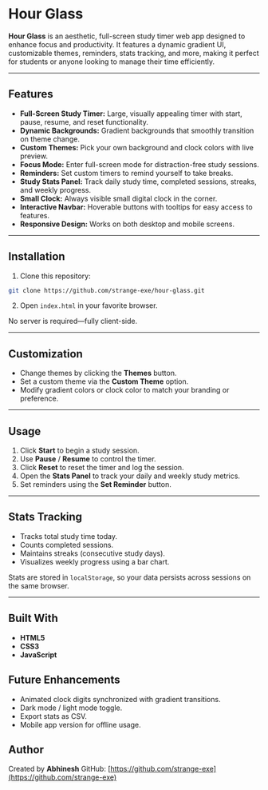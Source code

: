 # Hour Glass

**Hour Glass** is an aesthetic, full-screen study timer web app designed to enhance focus and productivity. It features a dynamic gradient UI, customizable themes, reminders, stats tracking, and more, making it perfect for students or anyone looking to manage their time efficiently.

---

## Features

* **Full-Screen Study Timer:** Large, visually appealing timer with start, pause, resume, and reset functionality.
* **Dynamic Backgrounds:** Gradient backgrounds that smoothly transition on theme change.
* **Custom Themes:** Pick your own background and clock colors with live preview.
* **Focus Mode:** Enter full-screen mode for distraction-free study sessions.
* **Reminders:** Set custom timers to remind yourself to take breaks.
* **Study Stats Panel:** Track daily study time, completed sessions, streaks, and weekly progress.
* **Small Clock:** Always visible small digital clock in the corner.
* **Interactive Navbar:** Hoverable buttons with tooltips for easy access to features.
* **Responsive Design:** Works on both desktop and mobile screens.

---

## Installation

1. Clone this repository:

```bash
git clone https://github.com/strange-exe/hour-glass.git
```

2. Open `index.html` in your favorite browser.

No server is required—fully client-side.

---

## Customization

* Change themes by clicking the **Themes** button.
* Set a custom theme via the **Custom Theme** option.
* Modify gradient colors or clock color to match your branding or preference.

---

## Usage

1. Click **Start** to begin a study session.
2. Use **Pause** / **Resume** to control the timer.
3. Click **Reset** to reset the timer and log the session.
4. Open the **Stats Panel** to track your daily and weekly study metrics.
5. Set reminders using the **Set Reminder** button.

---

## Stats Tracking

* Tracks total study time today.
* Counts completed sessions.
* Maintains streaks (consecutive study days).
* Visualizes weekly progress using a bar chart.

Stats are stored in `localStorage`, so your data persists across sessions on the same browser.

---

## Built With

* **HTML5**
* **CSS3**
* **JavaScript**

## Future Enhancements

* Animated clock digits synchronized with gradient transitions.
* Dark mode / light mode toggle.
* Export stats as CSV.
* Mobile app version for offline usage.

## Author

Created by **Abhinesh**
GitHub: [https://github.com/strange-exe](https://github.com/strange-exe)